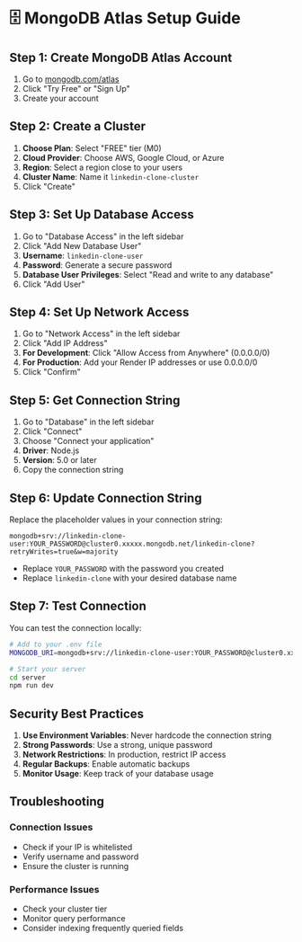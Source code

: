# 🗄️ MongoDB Atlas Setup Guide

## Step 1: Create MongoDB Atlas Account

1. Go to [mongodb.com/atlas](https://mongodb.com/atlas)
2. Click "Try Free" or "Sign Up"
3. Create your account

## Step 2: Create a Cluster

1. **Choose Plan**: Select "FREE" tier (M0)
2. **Cloud Provider**: Choose AWS, Google Cloud, or Azure
3. **Region**: Select a region close to your users
4. **Cluster Name**: Name it `linkedin-clone-cluster`
5. Click "Create"

## Step 3: Set Up Database Access

1. Go to "Database Access" in the left sidebar
2. Click "Add New Database User"
3. **Username**: `linkedin-clone-user`
4. **Password**: Generate a secure password
5. **Database User Privileges**: Select "Read and write to any database"
6. Click "Add User"

## Step 4: Set Up Network Access

1. Go to "Network Access" in the left sidebar
2. Click "Add IP Address"
3. **For Development**: Click "Allow Access from Anywhere" (0.0.0.0/0)
4. **For Production**: Add your Render IP addresses or use 0.0.0.0/0
5. Click "Confirm"

## Step 5: Get Connection String

1. Go to "Database" in the left sidebar
2. Click "Connect"
3. Choose "Connect your application"
4. **Driver**: Node.js
5. **Version**: 5.0 or later
6. Copy the connection string

## Step 6: Update Connection String

Replace the placeholder values in your connection string:

```
mongodb+srv://linkedin-clone-user:YOUR_PASSWORD@cluster0.xxxxx.mongodb.net/linkedin-clone?retryWrites=true&w=majority
```

- Replace `YOUR_PASSWORD` with the password you created
- Replace `linkedin-clone` with your desired database name

## Step 7: Test Connection

You can test the connection locally:

```bash
# Add to your .env file
MONGODB_URI=mongodb+srv://linkedin-clone-user:YOUR_PASSWORD@cluster0.xxxxx.mongodb.net/linkedin-clone?retryWrites=true&w=majority

# Start your server
cd server
npm run dev
```

## Security Best Practices

1. **Use Environment Variables**: Never hardcode the connection string
2. **Strong Passwords**: Use a strong, unique password
3. **Network Restrictions**: In production, restrict IP access
4. **Regular Backups**: Enable automatic backups
5. **Monitor Usage**: Keep track of your database usage

## Troubleshooting

### Connection Issues
- Check if your IP is whitelisted
- Verify username and password
- Ensure the cluster is running

### Performance Issues
- Check your cluster tier
- Monitor query performance
- Consider indexing frequently queried fields 